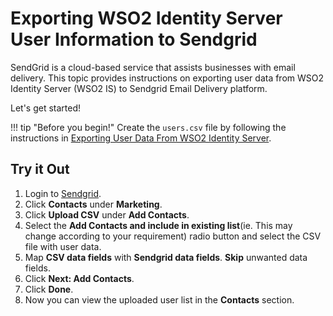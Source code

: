 # Exporting WSO2 Identity Server User Information to Sendgrid

SendGrid is a cloud-based service that assists businesses with email delivery. 
This topic provides instructions on exporting user data from WSO2 Identity Server (WSO2 IS) to Sendgrid Email Delivery
platform.

Let's get started!

!!! tip "Before you begin!"
    Create the `users.csv` file by following the instructions in 
    [Exporting User Data From WSO2 Identity Server]({{base_path}}/guides/identity-lifecycles/sync-account-overview).

## Try it Out

1. Login to [Sendgrid](https://sendgrid.com/).
2. Click **Contacts** under **Marketing**.
    <!--![contacts-in-sendgrid]({{base_path}}/assets/img/tutorials/contacts-in-sendgrid.png) -->
3. Click **Upload CSV** under **Add Contacts**.
    <!--![data-import-in-sendgrid]({{base_path}}/assets/img/tutorials/data-import-in-sendgrid.png) -->
4. Select the **Add Contacts and include in existing list**(ie. This may change according to your requirement) 
radio button and select the CSV file with user data.
    <!--![import-from-spread-sheet-sendgrid]({{base_path}}/assets/img/tutorials/import-from-spread-sheet-sendgrid.png) -->
5. Map **CSV data fields** with **Sendgrid data fields**. **Skip** unwanted data fields.
6. Click **Next: Add Contacts**.
7. Click **Done**. 
8. Now you can view the uploaded user list in the **Contacts** section.
